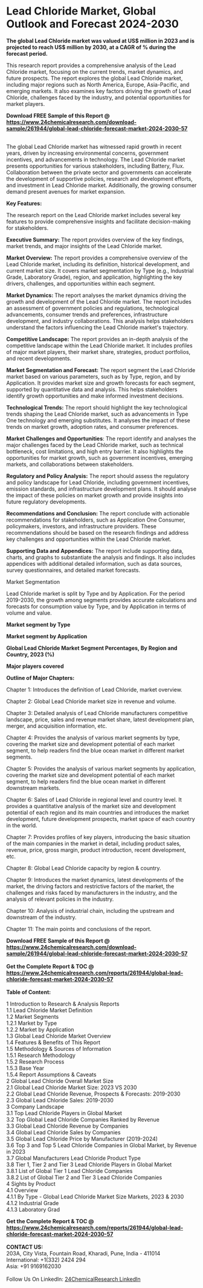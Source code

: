 <h1>Lead Chloride Market, Global Outlook and Forecast 2024-2030</h1><p><strong>The global Lead Chloride market was valued at US$ million in 2023 and is projected to reach US$ million by 2030, at a CAGR of % during the forecast period.</strong></p><p>
</p><p>This research report provides a comprehensive analysis of the Lead Chloride market, focusing on the current trends, market dynamics, and future prospects. The report explores the global Lead Chloride market, including major regions such as North America, Europe, Asia-Pacific, and emerging markets. It also examines key factors driving the growth of Lead Chloride, challenges faced by the industry, and potential opportunities for market players.</p><div><b>Download FREE Sample of this Report @ 
            <a href="https://www.24chemicalresearch.com/download-sample/261944/global-lead-chloride-forecast-market-2024-2030-57">
            https://www.24chemicalresearch.com/download-sample/261944/global-lead-chloride-forecast-market-2024-2030-57</a></b></div><br><p>
The global Lead Chloride market has witnessed rapid growth in recent years, driven by increasing environmental concerns, government incentives, and advancements in technology. The Lead Chloride market presents opportunities for various stakeholders, including Battery, Flux. Collaboration between the private sector and governments can accelerate the development of supportive policies, research and development efforts, and investment in Lead Chloride market. Additionally, the growing consumer demand present avenues for market expansion.</p><p>
<strong>Key Features:</strong></p><p>
The research report on the Lead Chloride market includes several key features to provide comprehensive insights and facilitate decision-making for stakeholders.</p><p>
<strong>Executive Summary:</strong> The report provides overview of the key findings, market trends, and major insights of the Lead Chloride market.</p><p>
<strong>Market Overview:</strong> The report provides a comprehensive overview of the Lead Chloride market, including its definition, historical development, and current market size. It covers market segmentation by Type (e.g., Industrial Grade, Laboratory Grade), region, and application, highlighting the key drivers, challenges, and opportunities within each segment.</p><p>
<strong>Market Dynamics: </strong>The report analyses the market dynamics driving the growth and development of the Lead Chloride market. The report includes an assessment of government policies and regulations, technological advancements, consumer trends and preferences, infrastructure development, and industry collaborations. This analysis helps stakeholders understand the factors influencing the Lead Chloride market's trajectory.</p><p>
<strong>Competitive Landscape:</strong> The report provides an in-depth analysis of the competitive landscape within the Lead Chloride market. It includes profiles of major market players, their market share, strategies, product portfolios, and recent developments.</p><p>
<strong>Market Segmentation and Forecast:</strong> The report segment the Lead Chloride market based on various parameters, such as by Type, region, and by Application. It provides market size and growth forecasts for each segment, supported by quantitative data and analysis. This helps stakeholders identify growth opportunities and make informed investment decisions.</p><p>
<strong>Technological Trends:</strong> The report should highlight the key technological trends shaping the Lead Chloride market, such as advancements in Type One technology and emerging substitutes. It analyses the impact of these trends on market growth, adoption rates, and consumer preferences.</p><p>
<strong>Market Challenges and Opportunities</strong>: The report identify and analyses the major challenges faced by the Lead Chloride market, such as technical bottleneck, cost limitations, and high entry barrier. It also highlights the opportunities for market growth, such as government incentives, emerging markets, and collaborations between stakeholders.</p><p>
<strong>Regulatory and Policy Analysis:</strong> The report should assess the regulatory and policy landscape for Lead Chloride, including government incentives, emission standards, and infrastructure development plans. It should analyse the impact of these policies on market growth and provide insights into future regulatory developments.</p><p>
<strong>Recommendations and Conclusion:</strong> The report conclude with actionable recommendations for stakeholders, such as Application One Consumer, policymakers, investors, and infrastructure providers. These recommendations should be based on the research findings and address key challenges and opportunities within the Lead Chloride market.</p><p>
<strong>Supporting Data and Appendices:</strong> The report include supporting data, charts, and graphs to substantiate the analysis and findings. It also includes appendices with additional detailed information, such as data sources, survey questionnaires, and detailed market forecasts.</p><p>
Market Segmentation</p><p>
Lead Chloride market is split by Type and by Application. For the period 2019-2030, the growth among segments provides accurate calculations and forecasts for consumption value by Type, and by Application in terms of volume and value.</p><p>
<strong>Market segment by Type</strong></p><p>
</p><p>
</p><p><strong>Market segment by Application</strong></p><p>
</p><p>
</p><p><strong>Global Lead Chloride Market Segment Percentages, By Region and Country, 2023 (%)</strong></p><p>
</p><p>
</p><p><strong>Major players covered</strong></p><p>
</p><p>
</p><p><strong>Outline of Major Chapters:</strong></p><p>
Chapter 1: Introduces the definition of Lead Chloride, market overview.</p><p>
Chapter 2: Global Lead Chloride market size in revenue and volume.</p><p>
Chapter 3: Detailed analysis of Lead Chloride manufacturers competitive landscape, price, sales and revenue market share, latest development plan, merger, and acquisition information, etc.</p><p>
Chapter 4: Provides the analysis of various market segments by type, covering the market size and development potential of each market segment, to help readers find the blue ocean market in different market segments.</p><p>
Chapter 5: Provides the analysis of various market segments by application, covering the market size and development potential of each market segment, to help readers find the blue ocean market in different downstream markets.</p><p>
Chapter 6: Sales of Lead Chloride in regional level and country level. It provides a quantitative analysis of the market size and development potential of each region and its main countries and introduces the market development, future development prospects, market space of each country in the world.</p><p>
Chapter 7: Provides profiles of key players, introducing the basic situation of the main companies in the market in detail, including product sales, revenue, price, gross margin, product introduction, recent development, etc.</p><p>
Chapter 8: Global Lead Chloride capacity by region &amp; country.</p><p>
Chapter 9: Introduces the market dynamics, latest developments of the market, the driving factors and restrictive factors of the market, the challenges and risks faced by manufacturers in the industry, and the analysis of relevant policies in the industry.</p><p>
Chapter 10: Analysis of industrial chain, including the upstream and downstream of the industry.</p><p>
Chapter 11: The main points and conclusions of the report.</p><div><b>Download FREE Sample of this Report @ 
            <a href="https://www.24chemicalresearch.com/download-sample/261944/global-lead-chloride-forecast-market-2024-2030-57">
            https://www.24chemicalresearch.com/download-sample/261944/global-lead-chloride-forecast-market-2024-2030-57</a></b></div><br><div><b>Get the Complete Report & TOC @ 
            <a href="https://www.24chemicalresearch.com/reports/261944/global-lead-chloride-forecast-market-2024-2030-57">
            https://www.24chemicalresearch.com/reports/261944/global-lead-chloride-forecast-market-2024-2030-57</a></b></div><br>
            <b>Table of Content:</b><p>1 Introduction to Research & Analysis Reports<br />
    1.1 Lead Chloride Market Definition<br />
    1.2 Market Segments<br />
        1.2.1 Market by Type<br />
        1.2.2 Market by Application<br />
    1.3 Global Lead Chloride Market Overview<br />
    1.4 Features & Benefits of This Report<br />
    1.5 Methodology & Sources of Information<br />
        1.5.1 Research Methodology<br />
        1.5.2 Research Process<br />
        1.5.3 Base Year<br />
        1.5.4 Report Assumptions & Caveats<br />
2 Global Lead Chloride Overall Market Size<br />
    2.1 Global Lead Chloride Market Size: 2023 VS 2030<br />
    2.2 Global Lead Chloride Revenue, Prospects & Forecasts: 2019-2030<br />
    2.3 Global Lead Chloride Sales: 2019-2030<br />
3 Company Landscape<br />
    3.1 Top Lead Chloride Players in Global Market<br />
    3.2 Top Global Lead Chloride Companies Ranked by Revenue<br />
    3.3 Global Lead Chloride Revenue by Companies<br />
    3.4 Global Lead Chloride Sales by Companies<br />
    3.5 Global Lead Chloride Price by Manufacturer (2019-2024)<br />
    3.6 Top 3 and Top 5 Lead Chloride Companies in Global Market, by Revenue in 2023<br />
    3.7 Global Manufacturers Lead Chloride Product Type<br />
    3.8 Tier 1, Tier 2 and Tier 3 Lead Chloride Players in Global Market<br />
        3.8.1 List of Global Tier 1 Lead Chloride Companies<br />
        3.8.2 List of Global Tier 2 and Tier 3 Lead Chloride Companies<br />
4 Sights by Product<br />
    4.1 Overview<br />
        4.1.1 By Type - Global Lead Chloride Market Size Markets, 2023 & 2030<br />
        4.1.2 Industrial Grade<br />
        4.1.3 Laboratory Grad</p><div><b>Get the Complete Report & TOC @ 
            <a href="https://www.24chemicalresearch.com/reports/261944/global-lead-chloride-forecast-market-2024-2030-57">
            https://www.24chemicalresearch.com/reports/261944/global-lead-chloride-forecast-market-2024-2030-57</a></b></div><br><b>CONTACT US:</b><br>
            203A, City Vista, Fountain Road, Kharadi, Pune, India - 411014<br>
            International: +1(332) 2424 294<br>
            Asia: +91 9169162030 <br><br>
            Follow Us On LinkedIn: <a href="https://www.linkedin.com/company/24chemicalresearch/">24ChemicalResearch LinkedIn</a>